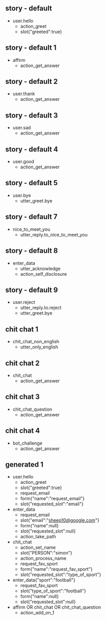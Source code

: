 ## story - default
* user.hello
  - action_greet
  - slot{"greeted":true}



## story - default 1
* affirm
  - action_get_answer

## story - default 2
* user.thank
  - action_get_answer

## story - default 3
* user.sad
  - action_get_answer

## story - default 4
* user.good
  - action_get_answer

## story - default 5
* user.bye  
  - utter_greet.bye

## story - default 7
* nice_to_meet_you
  - utter_reply.to_nice_to_meet_you

## story - default 8
* enter_data
  - utter_acknowledge
  - action_self_disclosure

## story - default 9
* user.reject
  - utter_reply.to.reject
  - utter_greet.bye



## chit chat 1
* chit_chat_non_english
  - utter_only_english
    
## chit chat 2
* chit_chat
  - action_get_answer

## chit chat 3
* chit_chat_question
  - action_get_answer

## chit chat 4
* bot_challenge
  - action_get_answer



## generated 1
* user.hello
  - action_greet
  - slot{"greeted":true}
  - request_email
  - form{"name":"request_email"}
  - slot{"requested_slot":"email"}
* enter_data
  - request_email
  - slot{"email":"sheep10@google.com"}
  - form{"name":null}
  - slot{"requested_slot":null}
  - action_take_path
* chit_chat
  - action_set_name
  - slot{"PERSON":"simon"}
  - action_process_name
  - request_fav_sport
  - form{"name":"request_fav_sport"}
  - slot{"requested_slot":"type_of_sport"}
* enter_data{"sport":"football"}
  - request_fav_sport
  - slot{"type_of_sport":"football"}
  - form{"name":null}
  - slot{"requested_slot":null}
* affirm OR chit_chat OR chit_chat_question
  - action_add_on_1